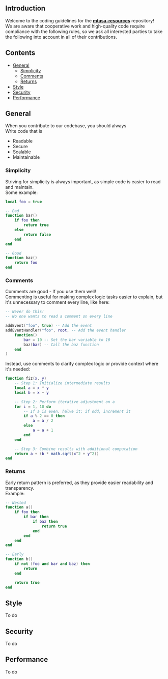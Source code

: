 ## Introduction
Welcome to the coding guidelines for the **[mtasa-resources](https://github.com/multitheftauto/mtasa-resources)** repository!<br>
We are aware that cooperative work and high-quality code require compliance with the following rules, so we ask all interested parties to take the following into account in all of their contributions.

## Contents
- [General](#general)
    - [Simplicity](#simplicity)
    - [Comments](#comments)
    - [Returns](#returns)
- [Style](#style)
- [Security](#security)
- [Performance](#performance)

## General
When you contribute to our codebase, you should always<br>
Write code that is
- Readable
- Secure
- Scalable
- Maintainable

### Simplicity
Striving for simplicity is always important, as simple code is easier to read and maintain.<br>
Some example:

```lua
local foo = true

-- Bad
function bar()
    if foo then
        return true
    else
        return false
    end
end

-- Good
function baz()
    return foo
end
```

### Comments
Comments are good - If you use them well!<br>
Commenting is useful for making complex logic tasks easier to explain, but it's unnecessary to comment every line, like here:

```lua
-- Never do this!
-- No one wants to read a comment on every line

addEvent("foo", true) -- Add the event
addEventHandler("foo", root, -- Add the event handler
    function()
        bar = 10 -- Set the bar variable to 10
        baz(bar) -- Call the baz function
    end
)
```

Instead, use comments to clarify complex logic or provide context where it's needed:

```lua
function fiz(x, y)
    -- Step 1: Initialize intermediate results
    local a = x * y
    local b = x + y

    -- Step 2: Perform iterative adjustment on a
    for i = 1, 10 do
        -- If a is even, halve it; if odd, increment it
        if a % 2 == 0 then
            a = a / 2
        else
            a = a + 1
        end
    end

    -- Step 3: Combine results with additional computation
    return a + (b * math.sqrt(x^2 + y^2))
end
```

### Returns
Early return pattern is preferred, as they provide easier readability and transparency.<br>
Example:

```lua
-- Nested
function a()
    if foo then
        if bar then
            if baz then
                return true
            end
        end
    end
end

-- Early
function b()
    if not (foo and bar and baz) then
        return
    end

    return true
end
```

## Style
To do

## Security
To do

## Performance
To do